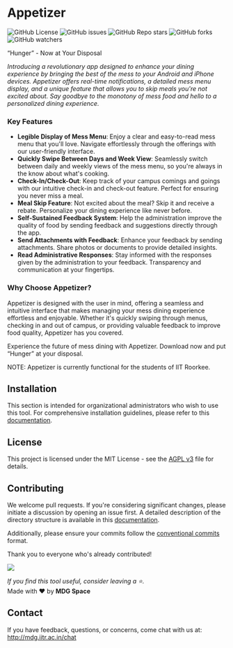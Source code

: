 # Appetizer
![GitHub License](https://img.shields.io/github/license/mdgspace/appetizer-flutter)
![GitHub issues](https://img.shields.io/github/issues/mdgspace/appetizer-flutter)
![GitHub Repo stars](https://img.shields.io/github/stars/mdgspace/appetizer-flutter)
![GitHub forks](https://img.shields.io/github/forks/mdgspace/appetizer-flutter)
![GitHub watchers](https://img.shields.io/github/watchers/mdgspace/appetizer-flutter)
 
“Hunger” - Now at Your Disposal
 
_Introducing a revolutionary app designed to enhance your dining experience by bringing the best of the mess to your Android and iPhone devices. Appetizer offers real-time notifications, a detailed mess menu display, and a unique feature that allows you to skip meals you're not excited about. Say goodbye to the monotony of mess food and hello to a personalized dining experience._
 
### Key Features
- **Legible Display of Mess Menu**: Enjoy a clear and easy-to-read mess menu that you'll love. Navigate effortlessly through the offerings with our user-friendly interface.
- **Quickly Swipe Between Days and Week View**: Seamlessly switch between daily and weekly views of the mess menu, so you're always in the know about what's cooking.
- **Check-In/Check-Out**: Keep track of your campus comings and goings with our intuitive check-in and check-out feature. Perfect for ensuring you never miss a meal.
- **Meal Skip Feature**: Not excited about the meal? Skip it and receive a rebate. Personalize your dining experience like never before.
- **Self-Sustained Feedback System**: Help the administration improve the quality of food by sending feedback and suggestions directly through the app.
- **Send Attachments with Feedback**: Enhance your feedback by sending attachments. Share photos or documents to provide detailed insights.
- **Read Administrative Responses**: Stay informed with the responses given by the administration to your feedback. Transparency and communication at your fingertips.
 
### Why Choose Appetizer?
Appetizer is designed with the user in mind, offering a seamless and intuitive interface that makes managing your mess dining experience effortless and enjoyable. Whether it's quickly swiping through menus, checking in and out of campus, or providing valuable feedback to improve food quality, Appetizer has you covered.
 
Experience the future of mess dining with Appetizer. Download now and put “Hunger” at your disposal.
 
NOTE: Appetizer is currently functional for the students of IIT Roorkee.
 
## Installation
This section is intended for organizational administrators who wish to use this tool. For comprehensive installation guidelines, please refer to this [documentation](./docs/admin/installation.md).
 
## License
This project is licensed under the MIT License - see the [AGPL v3](./LICENSE.md) file for details.
 
## Contributing
We welcome pull requests. If you're considering significant changes, please initiate a discussion by opening an issue first. A detailed description of the directory structure is available in this [documentation](./docs/admin/directory_structure.md).


Additionally, please ensure your commits follow the [conventional commits](https://www.conventionalcommits.org/en/v1.0.0/#summary) format.
 
Thank you to everyone who's already contributed!  
 
 
[![](https://contrib.rocks/image?repo=mdgspace/appetizer-flutter)](https://github.com/mdgspace/appetizer-flutter/graphs/contributors)
 
*If you find this tool useful, consider leaving a :star:.*  
Made with :heart: by **MDG Space**
 
## Contact
If you have feedback, questions, or concerns, come chat with us at: http://mdg.iitr.ac.in/chat
